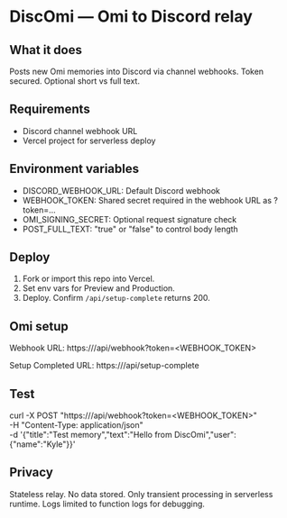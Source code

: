 # DiscOmi — Omi to Discord relay

## What it does
Posts new Omi memories into Discord via channel webhooks. Token secured. Optional short vs full text.

## Requirements
- Discord channel webhook URL
- Vercel project for serverless deploy

## Environment variables
- DISCORD_WEBHOOK_URL: Default Discord webhook
- WEBHOOK_TOKEN: Shared secret required in the webhook URL as ?token=...
- OMI_SIGNING_SECRET: Optional request signature check
- POST_FULL_TEXT: "true" or "false" to control body length

## Deploy
1) Fork or import this repo into Vercel.
2) Set env vars for Preview and Production.
3) Deploy. Confirm `/api/setup-complete` returns 200.

## Omi setup
Webhook URL:
https://<your-domain>/api/webhook?token=<WEBHOOK_TOKEN>

Setup Completed URL:
https://<your-domain>/api/setup-complete

## Test
curl -X POST "https://<your-domain>/api/webhook?token=<WEBHOOK_TOKEN>" \
  -H "Content-Type: application/json" \
  -d '{"title":"Test memory","text":"Hello from DiscOmi","user":{"name":"Kyle"}}'

## Privacy
Stateless relay. No data stored. Only transient processing in serverless runtime. Logs limited to function logs for debugging.

